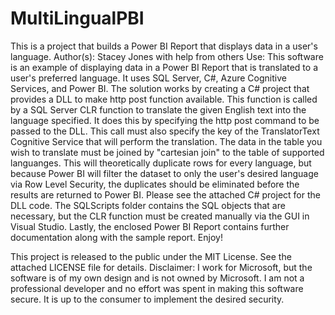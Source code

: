# MultiLingualPBI
This is a project that builds a Power BI Report that displays data in a user's language.
Author(s): Stacey Jones with help from others
Use: This software is an example of displaying data in a Power BI Report that is translated to a user's preferred language. It uses SQL Server, C#, Azure Cognitive Services, and Power BI. The solution works by creating a C# project that provides a DLL to make http post function available. This function is called by a SQL Server CLR function to translate the given English text into the language specified. It does this by specifying the http post command to be passed to the DLL. This call must also specify the key of the TranslatorText Cognitive Service that will perform the translation. The data in the table you wish to translate must be joined by "cartesian join" to the table of supported languanges. This will theoretically duplicate rows for every language, but because Power BI will filter the dataset to only the user's desired language via Row Level Security, the duplicates should be eliminated before the results are returned to Power BI. Please see the attached C# project for the DLL code. The SQLScripts folder contains the SQL objects that are necessary, but the CLR function must be created manually via the GUI in Visual Studio. Lastly, the enclosed Power BI Report contains further documentation along with the sample report. Enjoy!

This project is released to the public under the MIT License. See the attached LICENSE file for details.
Disclaimer: I work for Microsoft, but the software is of my own design and is not owned by Microsoft. I am not a professional developer and no effort was spent in making this software secure. It is up to the consumer to implement the desired security.
